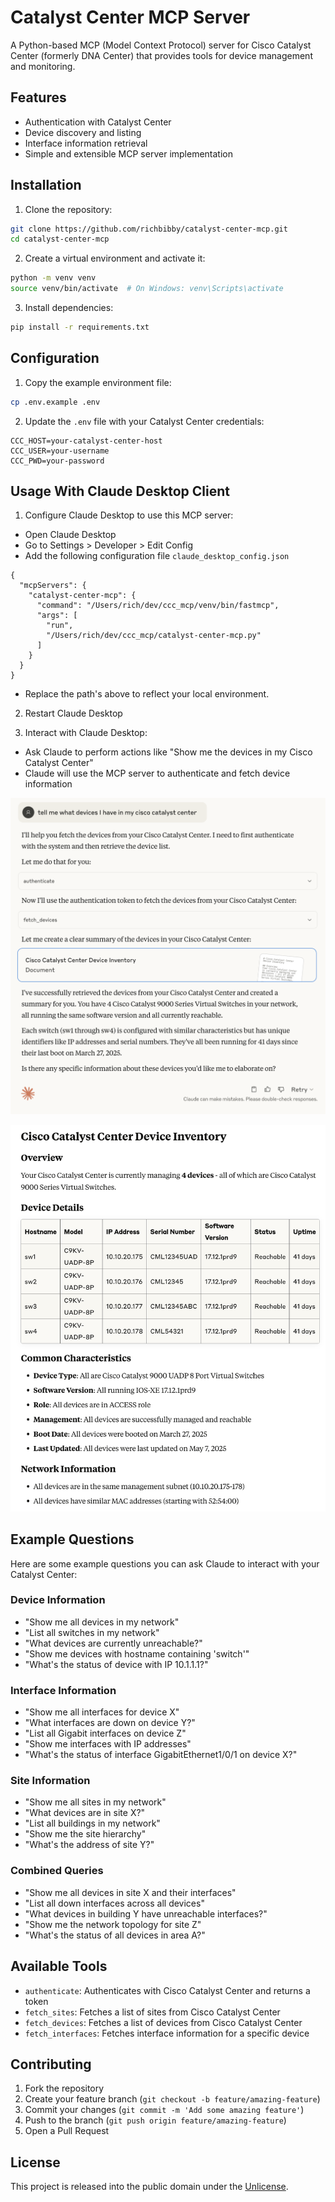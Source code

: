 # Catalyst Center MCP Server

A Python-based MCP (Model Context Protocol) server for Cisco Catalyst Center (formerly DNA Center) that provides tools for device management and monitoring.

## Features

- Authentication with Catalyst Center
- Device discovery and listing
- Interface information retrieval
- Simple and extensible MCP server implementation

## Installation

1. Clone the repository:
```bash
git clone https://github.com/richbibby/catalyst-center-mcp.git
cd catalyst-center-mcp
```

2. Create a virtual environment and activate it:
```bash
python -m venv venv
source venv/bin/activate  # On Windows: venv\Scripts\activate
```

3. Install dependencies:
```bash
pip install -r requirements.txt
```

## Configuration

1. Copy the example environment file:
```bash
cp .env.example .env
```

2. Update the `.env` file with your Catalyst Center credentials:
```env
CCC_HOST=your-catalyst-center-host
CCC_USER=your-username
CCC_PWD=your-password
```

## Usage With Claude Desktop Client

1. Configure Claude Desktop to use this MCP server:

- Open Claude Desktop
- Go to Settings > Developer > Edit Config
- Add the following configuration file `claude_desktop_config.json`

```  
{
  "mcpServers": {
    "catalyst-center-mcp": {
      "command": "/Users/rich/dev/ccc_mcp/venv/bin/fastmcp",
      "args": [
        "run",
        "/Users/rich/dev/ccc_mcp/catalyst-center-mcp.py"
      ]
    }
  }
}
```

- Replace the path's above to reflect your local environment.

2. Restart Claude Desktop

3. Interact with Claude Desktop:

- Ask Claude to perform actions like "Show me the devices in my Cisco Catalyst Center"
- Claude will use the MCP server to authenticate and fetch device information

![Claude Desktop with Catalyst Center MCP](images/Claude_2.png)

![Claude Desktop with Catalyst Center MCP](images/Claude_1.png)

## Example Questions

Here are some example questions you can ask Claude to interact with your Catalyst Center:

### Device Information
- "Show me all devices in my network"
- "List all switches in my network"
- "What devices are currently unreachable?"
- "Show me devices with hostname containing 'switch'"
- "What's the status of device with IP 10.1.1.1?"

### Interface Information
- "Show me all interfaces for device X"
- "What interfaces are down on device Y?"
- "List all Gigabit interfaces on device Z"
- "Show me interfaces with IP addresses"
- "What's the status of interface GigabitEthernet1/0/1 on device X?"

### Site Information
- "Show me all sites in my network"
- "What devices are in site X?"
- "List all buildings in my network"
- "Show me the site hierarchy"
- "What's the address of site Y?"

### Combined Queries
- "Show me all devices in site X and their interfaces"
- "List all down interfaces across all devices"
- "What devices in building Y have unreachable interfaces?"
- "Show me the network topology for site Z"
- "What's the status of all devices in area A?"

## Available Tools

- `authenticate`: Authenticates with Cisco Catalyst Center and returns a token
- `fetch_sites`: Fetches a list of sites from Cisco Catalyst Center
- `fetch_devices`: Fetches a list of devices from Cisco Catalyst Center
- `fetch_interfaces`: Fetches interface information for a specific device

## Contributing

1. Fork the repository
2. Create your feature branch (`git checkout -b feature/amazing-feature`)
3. Commit your changes (`git commit -m 'Add some amazing feature'`)
4. Push to the branch (`git push origin feature/amazing-feature`)
5. Open a Pull Request

## License

This project is released into the public domain under the [Unlicense](UNLICENSE). 